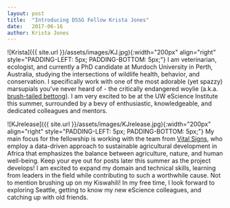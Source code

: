 ```yaml
---
layout: post
title:  "Introducing DSSG Fellow Krista Jones"
date:   2017-06-16
author: Krista Jones
---
```

![Krista]({{ site.url }}/assets/images/KJ.jpg){:width="200px" align="right" style="PADDING-LEFT: 5px; PADDING-BOTTOM: 5px;"}
I am veterinarian, ecologist, and currently a PhD candidate at Murdoch University in Perth, Australia, studying the intersections of wildlife health, behavior, and conservation. I specifically work with one of the most adorable (yet spazzy) marsupials you've never heard of - the critically endangered woylie (a.k.a. [brush-tailed bettong](http://www.australianwildlife.org/wildlife/woylie.aspx)). I am very excited to be at the UW eScience Institute this summer, surrounded by a bevy of enthusiastic, knowledgeable, and dedicated colleagues and mentors. 


![KJrelease]({{ site.url }}/assets/images/KJrelease.jpg){:width="200px" align="right" style="PADDING-LEFT: 5px; PADDING-BOTTOM: 5px;"}
My main focus for the fellowship is working with the team from [Vital Signs](http://www.conservation.org/projects/Pages/Vital-Signs.aspx), who employ a data-driven approach to sustainable agricultural development in Africa that emphasizes the balance between agriculture, nature, and human well-being. Keep your eye out for posts later this summer as the project develops! I am excited to expand my domain and technical skills, learning from leaders in the field while contributing to such a worthwhile cause. Not to mention brushing up on my Kiswahili! In my free time, I look forward to exploring Seattle, getting to know my new eScience colleagues, and catching up with old friends. 
